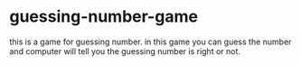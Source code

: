 # guessing-number-game
this is a game for guessing number.  in this game you can guess the number and computer will tell you the guessing number is right or not.
